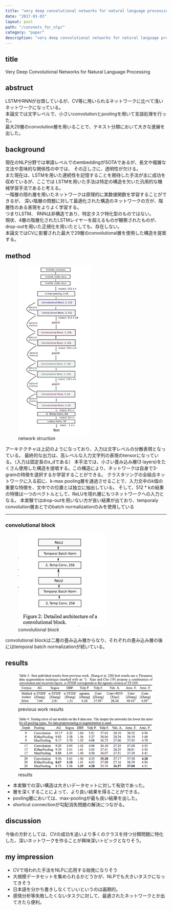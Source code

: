 ```yaml
---
title: "very deep convolutional networks for natural language processing"
date: "2017-01-03"
layout: post
path: "/convnets_for_nlp/"
category: "paper"
description: "very deep convolutional networks for natural language processingの要約"
---
```

## title
Very Deep Convolutional Networks for Natural Language Processing

## abstruct
LSTMやRNNが台頭しているが、CV等に用いられるネットワークに比べて浅いネットワークになっている。  
本論文では文字レベルで、小さいconvolutionとpoolingを用いて言語処理を行った。  
最大29層のconvolution層を用いることで、テキスト分類において大きな進展を出した。

## background
現在のNLP分野では単語レベルでのembeddingがSOTAであるが、長文や複雑な文法や意味的な関係性の中では、
その正しさに、透明性が欠ける。  
また現在は、LSTMを用いた連続性を記憶することを期待した手法が主に成功を収めているが、ここでは
LSTMを用いた手法は特定の構造を欠いた汎用的な機械学習手法であると考える。  
一階層の隠れ層を用いたネットワークは原理的に実数値関数を学習することができるが、
深い階層の問題に対して最適化された構造のネットワークの方が、階層性のある表現をよりよく学習する。  
つまりLSTM、 RNNは非構造であり、特定タスク特化型のものではない。  
現状、4層の階層化されたLSTMレイヤーを超えるものが観察されたものが、drop-outを用いた正規化を用いたとしても、存在しない。  
本論文ではCVに影響された最大で29層のconvolutional層を使用した構造を提案する。

## method
<figure>
  <img src="./structure.png">
  <figcaption>network struction</figcaption>
</figure>
アーキテクチャは上記のようになっており、入力は文字レベルの分散表現となっている。  
最終的な出力は、高レベルな入力文字列の表現のtensorになっている。（入力は固定長のs_dである）  
本手法では、小さい畳み込み層(3 layers)をたくさん使用した構造を提唱する。この構造により、ネットワークは自身で3-gramの特徴を選択するか学習することができる。  
クラスタリングの全結合ネットワークに入る前に、k-max pooling層を通過させることで、入力文中のk個の重要な特徴を、文中での位置とは独立に抽出している。
そして、512 * kの結果の特徴は一つのベクトルとして、ReLUを隠れ層にもつネットワークへの入力となる。  
本実験ではdrop-outを用いない方が良い結果が出ており、temporaly convolution層あとでのbatch normalizationのみを使用している  

------

### convolutional block
<figure>
  <img src="./convblock.png">
  <figcaption>convolutional block</figcaption>
</figure>
convolutional blockは二層の畳み込み層からなり、それぞれの畳み込み層の後にはtemporal batch normalizationが続いている。  

## results
<figure>
  <img src="./previous_results.png">
  <figcaption>previous work results</figcaption>
</figure>

<figure>
  <img src="./results.png">
  <figcaption>results</figcaption>
</figure>

- 本実験での深い構造は大きいデータセットに対して有効であった。
- 層を深くすることによって、より良い結果を得ることができる。
- pooling層においては、max-poolingが最も良い結果を出した。
- shortcut connectionが勾配消失問題の解決につながる。

## discussion
今後の方針としては、CVの成功を追いより多くのクラスを持つ分類問題に特化した、深いネットワークを作ることが興味深いトピックとなりそう。

## my impression
- CVで培われた手法をNLPに応用する始発になりそう
- 大規模データセットを集められるかどうかが、NLPでも大きいタスクになってきそう
- 日本語を分かち書きしなくていいというのは画期的。
- 感情分析等失敗したくないタスクに対して、最適されたネットワークとか出てきたら便利。
